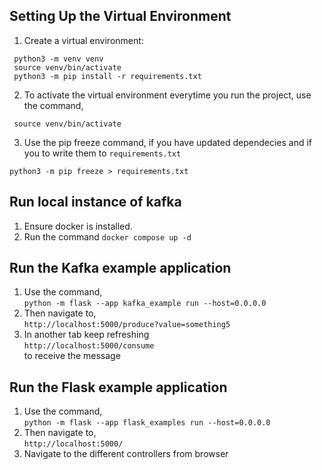 ## Setting Up the Virtual Environment
1. Create a virtual environment:
```
 python3 -m venv venv
 source venv/bin/activate
 python3 -m pip install -r requirements.txt
```
2. To activate the virtual environment everytime you run the project, use the command,
```
 source venv/bin/activate
 ```
3. Use the pip freeze command, if you have updated dependecies and if you to write them to `requirements.txt`
```
python3 -m pip freeze > requirements.txt
```

## Run local instance of kafka
1. Ensure docker is installed.
1. Run the command `docker compose up -d`

## Run the Kafka example application
1. Use the command,  
`python -m flask --app kafka_example run --host=0.0.0.0`
1. Then navigate to,  
`http://localhost:5000/produce?value=something5`
1. In another tab keep refreshing  
`http://localhost:5000/consume`  
to receive the message

## Run the Flask example application
1. Use the command,  
`python -m flask --app flask_examples run --host=0.0.0.0`
1. Then navigate to,  
`http://localhost:5000/`
1. Navigate to the different controllers from browser